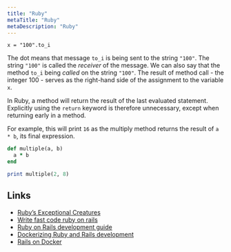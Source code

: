 ```yaml
---
title: "Ruby"
metaTitle: "Ruby"
metaDescription: "Ruby"
---
```


```
x = "100".to_i
```

The dot means that message `to_i` is being sent to the string `"100"`. The string `"100"` is called the _receiver_ of the message. We can also say that the method `to_i` being _called_ on the string `"100"`. The result of method call - the integer 100 - serves as the right-hand side of the assignment to the variable `x`.

In Ruby, a method will return the result of the last evaluated statement. Explicitly using the `return` keyword is therefore unnecessary, except when returning early in a method.

For example, this will print `16` as the multiply method returns the result of `a * b`, its final expression.

```ruby
def multiple(a, b)
  a * b
end

print multiple(2, 8)
```

## Links

- [Ruby’s Exceptional Creatures](https://www.exceptionalcreatures.com)
- [Write fast code ruby on rails](https://engineering.shopify.com/blogs/engineering/write-fast-code-ruby-rails)
- [Ruby on Rails development guide](https://ideamotive.co/ruby-on-rails-development-guide/?in-2019)
- [Dockerizing Ruby and Rails development](https://evilmartians.com/chronicles/ruby-on-whales-docker-for-ruby-rails-development)
- [Rails on Docker](https://thoughtbot.com/blog/rails-on-docker)
